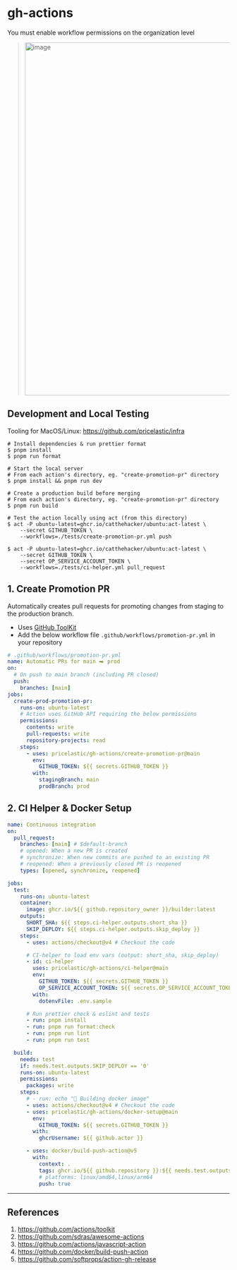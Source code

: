 # gh-actions

You must enable workflow permissions on the organization level

> <img alt="image" width="800" src="https://github.com/pricelastic/gh-actions/assets/926720/faea32df-cf14-4435-9e27-2686836115f0">

## Development and Local Testing

Tooling for MacOS/Linux: https://github.com/pricelastic/infra

```shell
# Install dependencies & run prettier format
$ pnpm install
$ pnpm run format

# Start the local server
# From each action's directory, eg. "create-promotion-pr" directory
$ pnpm install && pnpm run dev

# Create a production build before merging
# From each action's directory, eg. "create-promotion-pr" directory
$ pnpm run build

# Test the action locally using act (from this directory)
$ act -P ubuntu-latest=ghcr.io/catthehacker/ubuntu:act-latest \
    --secret GITHUB_TOKEN \
    --workflows=./tests/create-promotion-pr.yml push

$ act -P ubuntu-latest=ghcr.io/catthehacker/ubuntu:act-latest \
    --secret GITHUB_TOKEN \
    --secret OP_SERVICE_ACCOUNT_TOKEN \
    --workflows=./tests/ci-helper.yml pull_request
```

## 1. Create Promotion PR

Automatically creates pull requests for promoting changes from staging to the production branch.

- Uses [GitHub ToolKit](https://github.com/actions/toolkit)
- Add the below workflow file `.github/workflows/promotion-pr.yml` in your repository

```yaml
# .github/workflows/promotion-pr.yml
name: Automatic PRs for main ⮕ prod
on:
  # On push to main branch (including PR closed)
  push:
    branches: [main]
jobs:
  create-prod-promotion-pr:
    runs-on: ubuntu-latest
    # Action uses GitHub API requiring the below permissions
    permissions:
      contents: write
      pull-requests: write
      repository-projects: read
    steps:
      - uses: pricelastic/gh-actions/create-promotion-pr@main
        env:
          GITHUB_TOKEN: ${{ secrets.GITHUB_TOKEN }}
        with:
          stagingBranch: main
          prodBranch: prod
```

## 2. CI Helper & Docker Setup

```yaml
name: Continuous integration
on:
  pull_request:
    branches: [main] # $default-branch
    # opened: When a new PR is created
    # synchronize: When new commits are pushed to an existing PR
    # reopened: When a previously closed PR is reopened
    types: [opened, synchronize, reopened]

jobs:
  test:
    runs-on: ubuntu-latest
    container:
      image: ghcr.io/${{ github.repository_owner }}/builder:latest
    outputs:
      SHORT_SHA: ${{ steps.ci-helper.outputs.short_sha }}
      SKIP_DEPLOY: ${{ steps.ci-helper.outputs.skip_deploy }}
    steps:
      - uses: actions/checkout@v4 # Checkout the code

      # CI-helper to load env vars (output: short_sha, skip_deploy)
      - id: ci-helper
        uses: pricelastic/gh-actions/ci-helper@main
        env:
          GITHUB_TOKEN: ${{ secrets.GITHUB_TOKEN }}
          OP_SERVICE_ACCOUNT_TOKEN: ${{ secrets.OP_SERVICE_ACCOUNT_TOKEN }}
        with:
          dotenvFile: .env.sample

      # Run prettier check & eslint and tests
      - run: pnpm install
      - run: pnpm run format:check
      - run: pnpm run lint
      - run: pnpm run test

  build:
    needs: test
    if: needs.test.outputs.SKIP_DEPLOY == '0'
    runs-on: ubuntu-latest
    permissions:
      packages: write
    steps:
      # - run: echo "🚀 Building docker image"
      - uses: actions/checkout@v4 # Checkout the code
      - uses: pricelastic/gh-actions/docker-setup@main
        env:
          GITHUB_TOKEN: ${{ secrets.GITHUB_TOKEN }}
        with:
          ghcrUsername: ${{ github.actor }}

      - uses: docker/build-push-action@v5
        with:
          context: .
          tags: ghcr.io/${{ github.repository }}:${{ needs.test.outputs.SHORT_SHA }}
          # platforms: linux/amd64,linux/arm64
          push: true
```

---

## References

1. https://github.com/actions/toolkit
2. https://github.com/sdras/awesome-actions
3. https://github.com/actions/javascript-action
4. https://github.com/docker/build-push-action
5. https://github.com/softprops/action-gh-release
